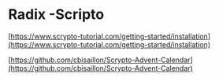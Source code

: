 # Radix -Scripto

[https://www.scrypto-tutorial.com/getting-started/installation](https://www.scrypto-tutorial.com/getting-started/installation)

[https://github.com/cbisaillon/Scrypto-Advent-Calendar](https://github.com/cbisaillon/Scrypto-Advent-Calendar)

